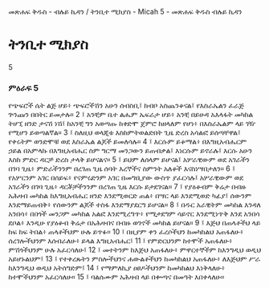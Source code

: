 ﻿
መጽሐፍ ቅዱስ - ብሉይ ኪዳን / ትንቢተ ሚክያስ - Micah 5 - መጽሐፍ ቅዱስ ብሉይ ኪዳን
# ትንቢተ ሚክያስ
5
### ምዕራፍ 5
የጭፍሮች ሴት ልጅ ሆይ፥ ጭፍሮችሽን አሁን ሰብስቢ፤ ከብቦ አስጨንቆናል፤ የእስራኤልን ፈራጅ ጕንጩን በበትር ይመታሉ።
2 ፤ አንቺም ቤተ ልሔም ኤፍራታ ሆይ፥ አንቺ በይሁዳ አእላፋት መካከል ትሆኚ ዘንድ ታናሽ ነሽ፤ ከአንቺ ግን አወጣጡ ከቀድሞ ጀምሮ ከዘላለም የሆነ፥ በእስራኤልም ላይ ገዥ የሚሆን ይወጣልኛል።
3 ፤ ስለዚህ ወላጂቱ እስከምትወልድበት ጊዜ ድረስ አሳልፎ ይሰጣቸዋል፤ የቀሩትም ወንድሞቹ ወደ እስራኤል ልጆች ይመለሳሉ።
4 ፤ እርሱም ይቆማል፥ በእግዚአብሔርም ኃይል በአምላኩ በእግዚአብሔር ስም ግርማ መንጋውን ይጠብቃል፤ እነርሱም ይኖራሉ፤ እርሱ አሁን እስከ ምድር ዳርቻ ድረስ ታላቅ ይሆናልና።
5 ፤ ይህም ለሰላም ይሆናል፤ አሦራዊውም ወደ አገራችን በገባ ጊዜ፥ ምድራችንንም በረገጠ ጊዜ ሰባት እረኞችና ስምንት አለቆች እናስነሣበታለን።
6 ፤ የአሦርንም አገር በሰይፍ፥ የናምሩድንም አገር በመግቢያው ውስጥ ያፈርሳሉ፤ አሦራዊውም ወደ አገራችን በገባ ጊዜ፥ ዳርቾቻችንንም በረገጠ ጊዜ እርሱ ይታደገናል።
7 ፤ የያዕቆብም ቅሬታ በብዙ አሕዛብ መካከል ከእግዚአብሔር ዘንድ እንደሚወርድ ጠል፥ በሣር ላይ እንደሚወድ ካፊያ፤ ሰውንም እንደማይጠብቅ፥ የሰውንም ልጆች ተስፋ እንደማያደርግ ይሆናል።
8 ፤ በዱር አራዊትም መካከል እንዳለ አንበሳ፥ በበጎች መንጋም መካከል አልፎ እንደሚረግጥ፥ የሚታደግም ሳይኖር እንደሚነጥቅ እንደ አንበሳ ደቦል፥ እንዲሁ የያዕቆብ ቅሬታ በአሕዛብና በብዙ ወገኖች መካከል ይሆናል።
9 ፤ እጅህ በጠላቶችህ ላይ ከፍ ከፍ ትበል፥ ጠላቶችህም ሁሉ ይጥፉ።
10 ፤ በዚያም ቀን ፈረሶችህን ከመካከልህ አጠፋለሁ፥ ሰረገሎችህንም እሰብራለሁ፥ ይላል እግዚአብሔር፤
11 ፤ የምድርህንም ከተሞች አጠፋለሁ፥ ምሽጎችህንም ሁሉ አፈርሳለሁ፤
12 ፤ መተትንም ከእጅህ አጠፋለሁ፥ ምዋርተኞችም ከእንግዲህ ወዲህ አይሆኑልህም፤
13 ፤ የተቀረጹትን ምስሎችህንና ሐውልቶችህን ከመካከልህ አጠፋለሁ፥ ለእጅህም ሥራ ከእንግዲህ ወዲህ አትሰግድም፤
14 ፤ የማምለኪያ ዐፀዶችህንም ከመካከልህ እነቅላለሁ፥ ከተሞችህንም አፈርሳለሁ።
15 ፤ ባልሰሙም አሕዛብ ላይ በቍጣና በመዓት እበቀላለሁ። 
